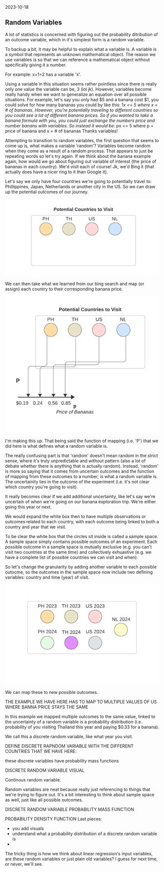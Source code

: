 2023-10-18

## Random Variables

A lot of statistics is concerned with figuring out the probability ditribution of an outcome variable, which in it's simplest form is a random variable.

To backup a bit, it may be helpful to explain what a variable is. A variable is a symbol that represents an unknown mathematical object. The reason we use variables is so that we can reference a mathematical object without specifically giving it a number.

For example: x+1=2 has a variable 'x'. 

Using a variable in this situation seems rather pointless since there is really only one value the variable can be, 3 (lol jk). However, variables become really handy when we want to generalize an equation over all possible situations. For example, let's say you only had $5 and a banana cost $1, you could solve for how many bananas you could by like this: 1*x <= 5 where x = # of bananas. However, you're potentially traveling to different countries so you could see a lot of different banana prices. So if you wanted to take a banana formula with you, you could just exchange the numbers price and number banans with variables. So instead it would be: p*x <= 5 where p = price of banana and x = # of bananas Thanks variables!


Attempting to transition to random variables, the first question that seems to come up is, what makes a variable 'random'? Variables become random when they come as a result of a random process. That appears to just be repeating words so let's try again. If we think about the banana example again, how would we go about figuring out variable of interest (the price of bananas in each country). We'd visit each of course! Jk, we'd Bing it (that actually does have a nicer ring to it than Google it). 


Let's say we only have four countries we're going to potentially travel to: Phillippines, Japan, Netherlands or another city in the US. So we can draw up the potential outcomes of our journey.

![sample space of countries](/docs/assets/2023-10-18/0-country-sample-space.png)



We can then take what we learned from our bing search and map (or assign) each country to their corresponding banana price. 

![sample space of countries with mapping](/docs/assets/2023-10-18/1-country-sample-space-mapping.png)


I'm making this up. That being said the function of mapping (i.e. 'P') that we did here is what defines what a random variable is.


The really confusing part is that 'random' doesn't mean random in the strict sense, where it's truly unpredictable and without pattern (also a lot of debate whether there is anything that is actually random). Instead, 'random' is more so saying that it comes from uncertain outcomes and the function of mapping from these outcomes to a number, is what a random variable is. The uncertainity lies in the outcome of the experiment (i.e. it's not clear which country you're going to visit).


It really becomes clear if we add additional uncertainty, like let's say we're uncertain of when we're going on our banana exploration trip. We're either going this year or next.

We would expand the white box then to have multiple observations or outcomes related to each country, with each outcome being linked to both a country and year that we visit.

To be clear the white box that the circles sit inside is called a sample space. A sample space simply contains possible outcomes of an experiment. Each possible outcome in a sample space is mutually exclusive (e.g. you can't visit two countries at the same time) and collectively exhuastive (e.g. we have a complete list of possible countries we can visit and when).

So let's change the granularity by adding another variable to each possible outocme, so the outcomes in the sample space now include two defining variables: country and time (year) of visit.


![sample space of countries with mapping](/docs/assets/2023-10-18/2-country-sample-space-w-year.png)


We can map these to new possible outcomes. 

THE EXAMPLE WE HAVE HERE HAS TO MAP TO MULTIPLE VALUES OF US WHERE BANNA PRICE STAYS THE SAME


In this example we mapped multiple outcomes to the same value, linked to the uncertainty of a random variable is a probability distribution (i.e. probability of you visiting Thailand this year and paying $0.33 for a banana). 


We call this a discrete random variable, like what year you visit. 


DEFINE DISCRETE RAPNDOM VARIABLE WITH THE DIFFERENT COUNTRIES THAT WE HAVE HERE:

these discrete variables have probability mass functions

DISCRETE RANDOM VARIABLE VISUAL




Continous random variable. 

Random variables are neat because really just referencing to things that we're trying to figure out. It's a bit interesting to think about sample space as well, just like all possible outcomes.


DISCRETE RANDOM VARIABLE PROBABILITY MASS FUNCTION

PROBABILITY DENSITY FUNCTION
Last pieces: 
- you add visuals
- understand what a probability distribution of a discrete random variable is
- 

The tricky thing is how we think about linear regression's input variables, are these random variables or just plain old variables? I guess for next time, or never, we'll see.

